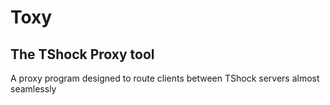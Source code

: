# Toxy
## The TShock Proxy tool

A proxy program designed to route clients between TShock servers almost seamlessly
